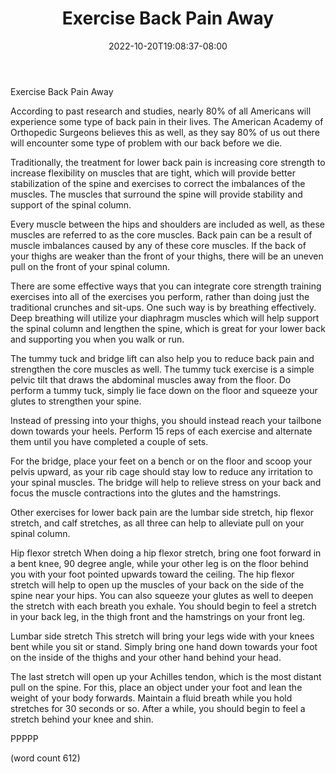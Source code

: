 ﻿---
title: "Exercise Back Pain Away"
date: 2022-10-20T19:08:37-08:00
description: "Exercise Tips for Web Success"
featured_image: "/images/Exercise.jpg"
tags: ["Exercise"]
---

Exercise Back Pain Away

According to past research and studies, nearly 80%
of all Americans will experience some type of back
pain in their lives.  The American Academy of
Orthopedic Surgeons believes this as well, as they
say 80% of us out there will encounter some type of
problem with our back before we die.

Traditionally, the treatment for lower back pain is
increasing core strength to increase flexibility on
muscles that are tight, which will provide better
stabilization of the spine and exercises to correct
the imbalances of the muscles.  The muscles that
surround the spine will provide stability and support
of the spinal column.

Every muscle between the hips and shoulders are 
included as well, as these muscles are referred to
as the core muscles.  Back pain can be a result of
muscle imbalances caused by any of these core
muscles.  If the back of your thighs are weaker than
the front of your thighs, there will be an uneven
pull on the front of your spinal column.  

There are some effective ways that you can integrate
core strength training exercises into all of the
exercises you perform, rather than doing just the
traditional crunches and sit-ups.  One such way
is by breathing effectively.  Deep breathing will
utilize your diaphragm muscles which will help 
support the spinal column and lengthen the spine,
which is great for your lower back and supporting
you when you walk or run.

The tummy tuck and bridge lift can also help you
to reduce back pain and strengthen the core 
muscles as well.  The tummy tuck exercise is a
simple pelvic tilt that draws the abdominal muscles
away from the floor.  Do perform a tummy tuck,
simply lie face down on the floor and squeeze
your glutes to strengthen your spine.

Instead of pressing into your thighs, you should
instead reach your tailbone down towards your
heels.  Perform 15 reps of each exercise and
alternate them until you have completed a couple
of sets.  

For the bridge, place your feet on a bench or
on the floor and scoop your pelvis upward, as your
rib cage should stay low to reduce any irritation
to your spinal muscles.  The bridge will help to
relieve stress on your back and focus the muscle
contractions into the glutes and the hamstrings.

Other exercises for lower back pain are the lumbar
side stretch, hip flexor stretch, and calf
stretches, as all three can help to alleviate
pull on your spinal column.

Hip flexor stretch
When doing a hip flexor stretch, bring one foot
forward in a bent knee, 90 degree angle, while your
other leg is on the floor behind you with your
foot pointed upwards toward the ceiling.  The
hip flexor stretch will help to open up the 
muscles of your back on the side of the spine near
your hips.  You can also squeeze your glutes as 
well to deepen the stretch with each breath you
exhale.  You should begin to feel a stretch in your
back leg, in the thigh front and the hamstrings
on your front leg.

Lumbar side stretch
This stretch will bring your legs wide with your 
knees bent while you sit or stand.  Simply bring
one hand down towards your foot on the inside of 
the thighs and your other hand behind your head.

The last stretch will open up your Achilles tendon,
which is the most distant pull on the spine.  For
this, place an object under your foot and lean the
weight of your body forwards.  Maintain a fluid
breath while you hold stretches for 30 seconds or
so.  After a while, you should begin to feel a 
stretch behind your knee and shin.

PPPPP

(word count 612)

